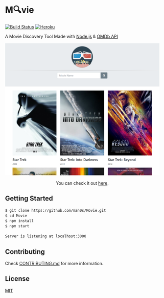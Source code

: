 # M🔍vie
[![Build Status](https://travis-ci.org/pussinboots/heroku-badge.svg?branch=master)](https://travis-ci.org/man0s/Movie)
[![Heroku](https://heroku-badge.herokuapp.com/?app=heroku-badge&style=flat)](https://man0s-movie.herokuapp.com/)

A Movie Discovery Tool Made with <a href="https://nodejs.org">Node.js</a> & <a href="https://www.omdbapi.com">OMDb API</a>

![](https://raw.githubusercontent.com/man0s/Movie/master/screenshot.png)

<p align="center">You can check it out <a href="https://man0s-movie.herokuapp.com/">here</a>.</p>

## Getting Started

```bash
$ git clone https://github.com/man0s/Movie.git
$ cd Movie
$ npm install
$ npm start

Server is listening at localhost:3000
```

## Contributing

Check [CONTRIBUTING.md](CONTRIBUTING.md) for more information.

## License

[MIT](LICENSE)
